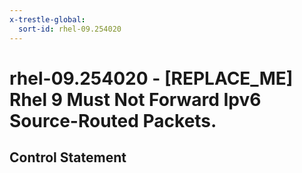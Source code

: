 ```yaml
---
x-trestle-global:
  sort-id: rhel-09.254020
---
```


# rhel-09.254020 - \[REPLACE_ME\] Rhel 9 Must Not Forward Ipv6 Source-Routed Packets.

## Control Statement
